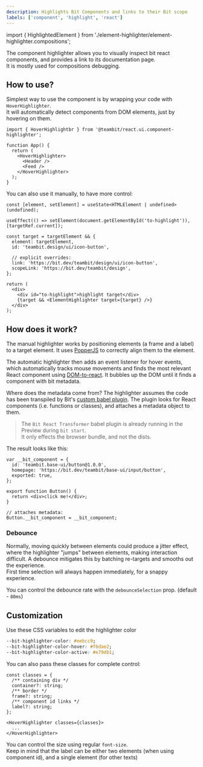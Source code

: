 ```yaml
---
description: Highlights Bit Components and links to their Bit scope
labels: ['component', 'highlight', 'react']
---
```


import { HighlightedElement } from './element-highlighter/element-highlighter.compositions';

The component highlighter allows you to visually inspect bit react components, and provides a link to its documentation page.  
It is mostly used for compositions debugging.

<HighlightedElement />

## How to use?

Simplest way to use the component is by wrapping your code with `HoverHighlighter`.  
It will automatically detect components from DOM elements, just by hovering on them.

```tsx
import { HoverHighlightbr } from '@teambit/react.ui.component-highlighter';

function App() {
  return (
    <HoverHighlighter>
      <Header />
      <Feed />
    </HoverHighlighter>
  );
}
```

You can also use it manually, to have more control:

```tsx
const [element, setElement] = useState<HTMLElement | undefined>(undefined);

useEffect(() => setElement(document.getElementById('to-highlight')), [targetRef.current]);

const target = targetElement && {
  element: targetElement,
  id: 'teambit.design/ui/icon-button',

  // explicit overrides:
  link: 'https://bit.dev/teambit/design/ui/icon-button',
  scopeLink: 'https://bit.dev/teambit/design',
};

return (
  <div>
    <div id="to-highlight">highlight target</div>
    {target && <ElementHighlighter target={target} />}
  </div>
);
```

## How does it work?

The manual highlighter works by positioning elements (a frame and a label) to a target element. It uses [PopperJS](https://popper.js.org/) to correctly align them to the element.

The automatic highlighter then adds an event listener for hover events, which automatically tracks mouse movements and finds the most relevant React component using [DOM-to-react](https://bit.dev/teambit/react/modules/dom-to-react). It bubbles up the DOM until it finds a component with bit metadata.

Where does the metadata come from? The highlighter assumes the code has been transpiled by Bit's [custom babel plugin](https://bit.dev/teambit/react/babel/bit-react-transformer). The plugin looks for React components (i.e. functions or classes), and attaches a metadata object to them.

> The `Bit React Transformer` babel plugin is already running in the Preview during `bit start`.  
> It only effects the browser bundle, and not the dists.

The result looks like this:

```tsx
var __bit_component = {
  id: 'teambit.base-ui/button@1.0.0',
  homepage: 'https://bit.dev/teambit/base-ui/input/button',
  exported: true,
};

export function Button() {
  return <div>click me!</div>;
}

// attaches metadata:
Button.__bit_component = __bit_component;
```

### Debounce

Normally, moving quickly between elements could produce a jitter effect, where the highlighter "jumps" between elements, making interaction difficult.
A debounce mitigates this by batching re-targets and smooths out the experience.  
First time selection will always happen immediately, for a snappy experience.

You can control the debounce rate with the `debounceSelection` prop. (default - `80ms`)

## Customization

Use these CSS variables to edit the highlighter color

```css
--bit-highlighter-color: #eebcc9;
--bit-highlighter-color-hover: #f6dae2;
--bit-highlighter-color-active: #e79db1;
```

You can also pass these classes for complete control:

```tsx
const classes = {
  /** containing div */
  container?: string;
  /** border */
  frame?: string;
  /** component id links */
  label?: string;
};

<HoverHighlighter classes={classes}>
  ...
</HoverHighlighter>
```

You can control the size using regular `font-size`.  
Keep in mind that the label can be either two elements (when using component id), and a single element (for other texts)
